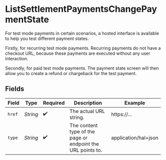 # ListSettlementPaymentsChangePaymentState

For test mode payments in certain scenarios, a hosted interface is available to help you test different
payment states.

Firstly, for recurring test mode payments. Recurring payments do not have a checkout URL, because these
payments are executed without any user interaction.

Secondly, for paid test mode payments. The payment state screen will then allow you to create a refund or
chargeback for the test payment.


## Fields

| Field                                                       | Type                                                        | Required                                                    | Description                                                 | Example                                                     |
| ----------------------------------------------------------- | ----------------------------------------------------------- | ----------------------------------------------------------- | ----------------------------------------------------------- | ----------------------------------------------------------- |
| `href`                                                      | *String*                                                    | :heavy_check_mark:                                          | The actual URL string.                                      | https://...                                                 |
| `type`                                                      | *String*                                                    | :heavy_check_mark:                                          | The content type of the page or endpoint the URL points to. | application/hal+json                                        |